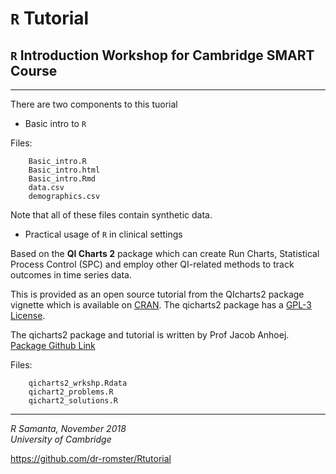 # `R` Tutorial

`R` Introduction Workshop for Cambridge SMART Course
---
---

There are two components to this tuorial

- Basic intro to `R`   

Files:

        Basic_intro.R
        Basic_intro.html
        Basic_intro.Rmd
        data.csv
        demographics.csv

Note that all of these files contain synthetic data. 
  
- Practical usage of `R` in clinical settings

Based on the **QI Charts 2** package which can create Run Charts, Statistical Process Control (SPC) and employ other QI-related methods to track outcomes in time series data.

This is provided as an open source tutorial from the QIcharts2 package vignette which is available on [CRAN](https://cran.r-project.org/web/packages/qicharts2/index.html). The qicharts2 package has a [GPL-3 License](https://www.r-project.org/Licenses/GPL-3). 

The qicharts2 package and tutorial is written by Prof Jacob Anhoej. [Package Github Link](https://github.com/anhoej/qicharts2)

Files:

        qicharts2_wrkshp.Rdata  
        qichart2_problems.R  
        qichart2_solutions.R  

___
*R Samanta, November 2018*  
*University of Cambridge*  


https://github.com/dr-romster/Rtutorial